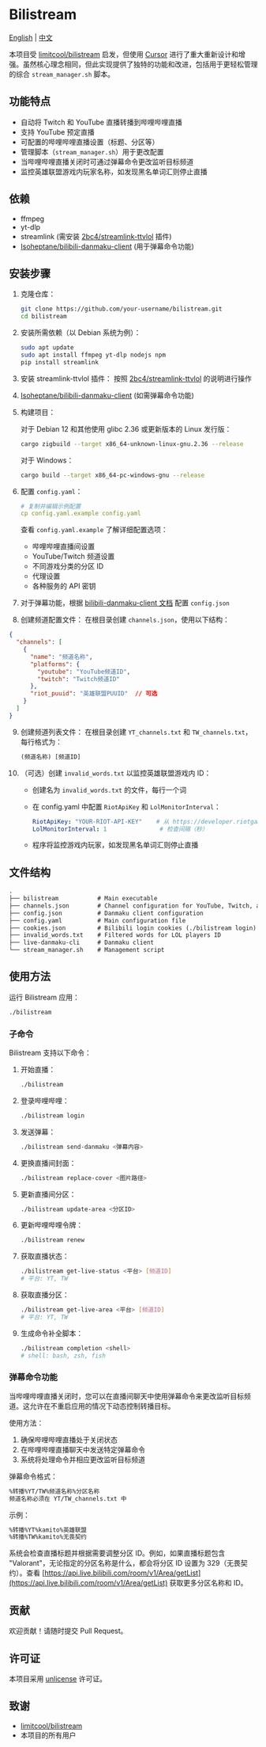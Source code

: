 # Bilistream

[English](README.md) | [中文](README.zh_CN.md)

本项目受 [limitcool/bilistream](https://github.com/limitcool/bilistream) 启发，但使用 [Cursor](https://www.cursor.com/) 进行了重大重新设计和增强。虽然核心理念相同，但此实现提供了独特的功能和改进，包括用于更轻松管理的综合 `stream_manager.sh` 脚本。

## 功能特点

- 自动将 Twitch 和 YouTube 直播转播到哔哩哔哩直播
- 支持 YouTube 预定直播
- 可配置的哔哩哔哩直播设置（标题、分区等）
- 管理脚本（`stream_manager.sh`）用于更改配置
- 当哔哩哔哩直播关闭时可通过弹幕命令更改监听目标频道
- 监控英雄联盟游戏内玩家名称，如发现黑名单词汇则停止直播

## 依赖

- ffmpeg
- yt-dlp
- streamlink (需安装 [2bc4/streamlink-ttvlol](https://github.com/2bc4/streamlink-ttvlol) 插件)
- [Isoheptane/bilibili-danmaku-client](https://github.com/Isoheptane/bilibili-live-danmaku-cli) (用于弹幕命令功能)

## 安装步骤

1. 克隆仓库：

   ```bash
   git clone https://github.com/your-username/bilistream.git
   cd bilistream
   ```
2. 安装所需依赖（以 Debian 系统为例）：

   ```bash
   sudo apt update
   sudo apt install ffmpeg yt-dlp nodejs npm
   pip install streamlink
   ```
3. 安装 streamlink-ttvlol 插件：
   按照 [2bc4/streamlink-ttvlol](https://github.com/2bc4/streamlink-ttvlol) 的说明进行操作
4. [Isoheptane/bilibili-danmaku-client](https://github.com/Isoheptane/bilibili-live-danmaku-cli) (如需弹幕命令功能)
5. 构建项目：

   对于 Debian 12 和其他使用 glibc 2.36 或更新版本的 Linux 发行版：

   ```bash
   cargo zigbuild --target x86_64-unknown-linux-gnu.2.36 --release
   ```

   对于 Windows：

   ```bash
   cargo build --target x86_64-pc-windows-gnu --release
   ```
6. 配置 `config.yaml`：

   ```yaml
   # 复制并编辑示例配置
   cp config.yaml.example config.yaml
   ```

   查看 `config.yaml.example` 了解详细配置选项：

   - 哔哩哔哩直播间设置
   - YouTube/Twitch 频道设置
   - 不同游戏分类的分区 ID
   - 代理设置
   - 各种服务的 API 密钥
7. 对于弹幕功能，根据 [bilibili-danmaku-client 文档](https://github.com/Isoheptane/bilibili-live-danmaku-cli) 配置 `config.json`
8. 创建频道配置文件：
   在根目录创建 `channels.json`，使用以下结构：

```json
{
  "channels": [
    {
      "name": "频道名称",
      "platforms": {
        "youtube": "YouTube频道ID",
        "twitch": "Twitch频道ID"
      },
      "riot_puuid": "英雄联盟PUUID"  // 可选
    }
  ]
}
```

9. 创建频道列表文件：
   在根目录创建 `YT_channels.txt` 和 `TW_channels.txt`，每行格式为：

   ```txt
   (频道名称) [频道ID]
   ```
10. （可选）创建 `invalid_words.txt` 以监控英雄联盟游戏内 ID：

    - 创建名为 `invalid_words.txt` 的文件，每行一个词
    - 在 config.yaml 中配置 `RiotApiKey` 和 `LolMonitorInterval`：

      ```yaml
      RiotApiKey: "YOUR-RIOT-API-KEY"    # 从 https://developer.riotgames.com/ 获取
      LolMonitorInterval: 1               # 检查间隔（秒）
      ```
    - 程序将监控游戏内玩家，如发现黑名单词汇则停止直播

## 文件结构

```txt
.
├── bilistream           # Main executable
├── channels.json        # Channel configuration for YouTube, Twitch, and PUUID
├── config.json          # Danmaku client configuration
├── config.yaml          # Main configuration file
├── cookies.json         # Bilibili login cookies (./bilistream login)
├── invalid_words.txt    # Filtered words for LOL players ID
├── live-danmaku-cli     # Danmaku client
└── stream_manager.sh    # Management script

```

## 使用方法

运行 Bilistream 应用：

```bash
./bilistream 
```

### 子命令

Bilistream 支持以下命令：

1. 开始直播：

   ```bash
   ./bilistream
   ```
2. 登录哔哩哔哩：

   ```bash
   ./bilistream login
   ```
3. 发送弹幕：

   ```bash
   ./bilistream send-danmaku <弹幕内容>
   ```
4. 更换直播间封面：

   ```bash
   ./bilistream replace-cover <图片路径>
   ```
5. 更新直播间分区：

   ```bash
   ./bilistream update-area <分区ID>
   ```
6. 更新哔哩哔哩令牌：

   ```bash
   ./bilistream renew
   ```
7. 获取直播状态：

   ```bash
   ./bilistream get-live-status <平台> [频道ID]
   # 平台: YT, TW
   ```
8. 获取直播分区：

   ```bash
   ./bilistream get-live-area <平台> [频道ID]
   # 平台: YT, TW
   ```
9. 生成命令补全脚本：

   ```bash
   ./bilistream completion <shell>
   # shell: bash, zsh, fish
   ```

### 弹幕命令功能

当哔哩哔哩直播关闭时，您可以在直播间聊天中使用弹幕命令来更改监听目标频道。这允许在不重启应用的情况下动态控制转播目标。

使用方法：

1. 确保哔哩哔哩直播处于关闭状态
2. 在哔哩哔哩直播聊天中发送特定弹幕命令
3. 系统将处理命令并相应更改监听目标频道

弹幕命令格式：

```txt
%转播%YT/TW%频道名称%分区名称
频道名称必须在 YT/TW_channels.txt 中
```

示例：

```txt
%转播%YT%kamito%英雄联盟
%转播%TW%kamito%无畏契约
```

系统会检查直播标题并根据需要调整分区 ID。例如，如果直播标题包含 "Valorant"，无论指定的分区名称是什么，都会将分区 ID 设置为 329（无畏契约）。查看 [https://api.live.bilibili.com/room/v1/Area/getList](https://api.live.bilibili.com/room/v1/Area/getList) 获取更多分区名称和 ID。

## 贡献

欢迎贡献！请随时提交 Pull Request。

## 许可证

本项目采用 [unlicense](LICENSE) 许可证。

## 致谢

- [limitcool/bilistream](https://github.com/limitcool/bilistream)
- 本项目的所有用户
